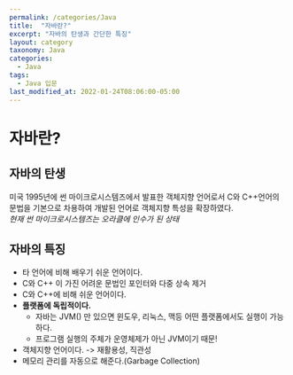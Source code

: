```yaml
---
permalink: /categories/Java
title:  "자바란?"
excerpt: "자바의 탄생과 간단한 특징"
layout: category
taxonomy: Java
categories:
  - Java
tags:
  - Java 입문
last_modified_at: 2022-01-24T08:06:00-05:00
---
```


# 자바란?

## 자바의 탄생
미국 1995년에 썬 마이크로시스템즈에서 발표한 객체지향 언어로서 
C와 C++언어의 문법을 기본으로 차용하여 개발된 언어로 객체지향 특성을 확장하였다.  
_현재 썬 마이크로시스템즈는 오라클에 인수가 된 상태_
  
## 자바의 특징
- 타 언어에 비해 배우기 쉬운 언어이다.
- C와 C++ 이 가진 어려운 문법인 포인터와 다중 상속 제거
- C와 C++에 비해 쉬운 언어이다.
- **플랫폼에 독립적이다.**
  - 자바는 JVM() 만 있으면 윈도우, 리눅스, 맥등 어떤 플랫폼에서도 실행이 가능하다.
  - 프로그램 실행의 주체가 운영체제가 아닌 JVM이기 때문!
- 객체지향 언어이다. -> 재활용성, 직관성
- 메모리 관리를 자동으로 해준다.(Garbage Collection)
